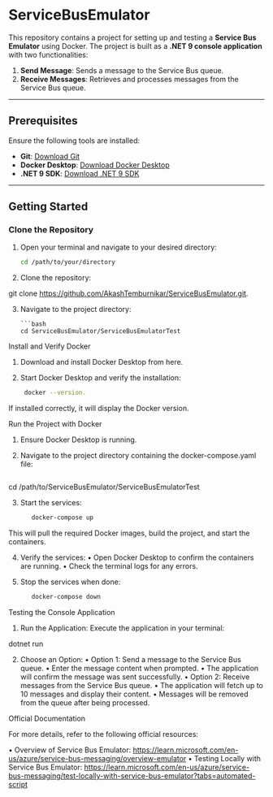 # ServiceBusEmulator

This repository contains a project for setting up and testing a **Service Bus Emulator** using Docker. The project is built as a **.NET 9 console application** with two functionalities:

1. **Send Message**: Sends a message to the Service Bus queue.
2. **Receive Messages**: Retrieves and processes messages from the Service Bus queue.

---

## Prerequisites

Ensure the following tools are installed:

- **Git**: [Download Git](https://git-scm.com/downloads)
- **Docker Desktop**: [Download Docker Desktop](https://www.docker.com/products/docker-desktop)
- **.NET 9 SDK**: [Download .NET 9 SDK](https://dotnet.microsoft.com/en-us/download/dotnet/9.0)

---

## Getting Started

### Clone the Repository

1. Open your terminal and navigate to your desired directory:
   ```bash
   cd /path/to/your/directory

2. Clone the repository:

git clone https://github.com/AkashTemburnikar/ServiceBusEmulator.git.


3. Navigate to the project directory:

       ```bash
       cd ServiceBusEmulator/ServiceBusEmulatorTest

Install and Verify Docker
1.	Download and install Docker Desktop from here.
2.	Start Docker Desktop and verify the installation:

     ```bash
      docker --version.

If installed correctly, it will display the Docker version.

Run the Project with Docker
1.	Ensure Docker Desktop is running.
2.	Navigate to the project directory containing the docker-compose.yaml file:

    ```bash
   cd /path/to/ServiceBusEmulator/ServiceBusEmulatorTest


3. Start the services:

   ```bash
      docker-compose up

This will pull the required Docker images, build the project, and start the containers.

4. Verify the services:
	•	Open Docker Desktop to confirm the containers are running.
	•	Check the terminal logs for any errors.

5. Stop the services when done:

   ```bash
      docker-compose down

Testing the Console Application
1.	Run the Application:
Execute the application in your terminal:

dotnet run


2.	Choose an Option:
	•	Option 1: Send a message to the Service Bus queue.
	   •	Enter the message content when prompted.
	   •	The application will confirm the message was sent successfully.
	•	Option 2: Receive messages from the Service Bus queue.
	   •	The application will fetch up to 10 messages and display their content.
	   •	Messages will be removed from the queue after being processed.

Official Documentation

For more details, refer to the following official resources:

•	Overview of Service Bus Emulator:
https://learn.microsoft.com/en-us/azure/service-bus-messaging/overview-emulator
•	Testing Locally with Service Bus Emulator:
https://learn.microsoft.com/en-us/azure/service-bus-messaging/test-locally-with-service-bus-emulator?tabs=automated-script